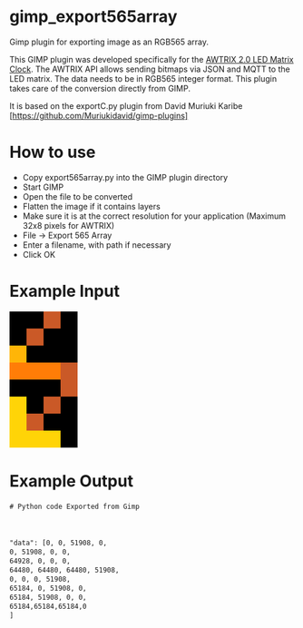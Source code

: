 # gimp_export565array
Gimp plugin for exporting image as an RGB565 array.

This GIMP plugin was developed specifically for the [AWTRIX 2.0 LED Matrix Clock](https://blueforcer.de/awtrix-2-0/). The AWTRIX API allows sending bitmaps via JSON and MQTT to the LED matrix. The data needs to be in RGB565 integer format.
This plugin takes care of the conversion directly from GIMP.

It is based on the exportC.py plugin from David Muriuki Karibe [https://github.com/Muriukidavid/gimp-plugins]

# How to use
- Copy export565array.py into the GIMP plugin directory
- Start GIMP
- Open the file to be converted
- Flatten the image if it contains layers
- Make sure it is at the correct resolution for your application (Maximum 32x8 pixels for AWTRIX)
- File -> Export 565 Array
- Enter a filename, with path if necessary
- Click OK

# Example Input

![Example Image](https://github.com/MrPozor/gimp_export565array/blob/master/input_example.png "Example Input")

# Example Output

```
# Python code Exported from Gimp



"data": [0, 0, 51908, 0,
0, 51908, 0, 0,
64928, 0, 0, 0,
64480, 64480, 64480, 51908,
0, 0, 0, 51908,
65184, 0, 51908, 0,
65184, 51908, 0, 0,
65184,65184,65184,0
]
```
